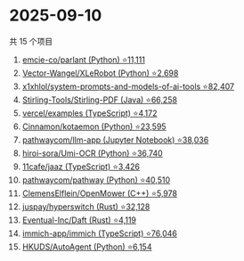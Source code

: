 # 2025-09-10

共 15 个项目

<!-- BEGIN GITHUB -->
<!-- 最后更新时间 2025-09-10 10:12:39 +0800 -->
1. [emcie-co/parlant (Python) ⭐11,111](https://github.com/emcie-co/parlant)
1. [Vector-Wangel/XLeRobot (Python) ⭐2,698](https://github.com/Vector-Wangel/XLeRobot)
1. [x1xhlol/system-prompts-and-models-of-ai-tools ⭐82,407](https://github.com/x1xhlol/system-prompts-and-models-of-ai-tools)
1. [Stirling-Tools/Stirling-PDF (Java) ⭐66,258](https://github.com/Stirling-Tools/Stirling-PDF)
1. [vercel/examples (TypeScript) ⭐4,172](https://github.com/vercel/examples)
1. [Cinnamon/kotaemon (Python) ⭐23,595](https://github.com/Cinnamon/kotaemon)
1. [pathwaycom/llm-app (Jupyter Notebook) ⭐38,036](https://github.com/pathwaycom/llm-app)
1. [hiroi-sora/Umi-OCR (Python) ⭐36,740](https://github.com/hiroi-sora/Umi-OCR)
1. [11cafe/jaaz (TypeScript) ⭐3,426](https://github.com/11cafe/jaaz)
1. [pathwaycom/pathway (Python) ⭐40,510](https://github.com/pathwaycom/pathway)
1. [ClemensElflein/OpenMower (C++) ⭐5,978](https://github.com/ClemensElflein/OpenMower)
1. [juspay/hyperswitch (Rust) ⭐32,128](https://github.com/juspay/hyperswitch)
1. [Eventual-Inc/Daft (Rust) ⭐4,119](https://github.com/Eventual-Inc/Daft)
1. [immich-app/immich (TypeScript) ⭐76,046](https://github.com/immich-app/immich)
1. [HKUDS/AutoAgent (Python) ⭐6,154](https://github.com/HKUDS/AutoAgent)
<!-- END GITHUB -->